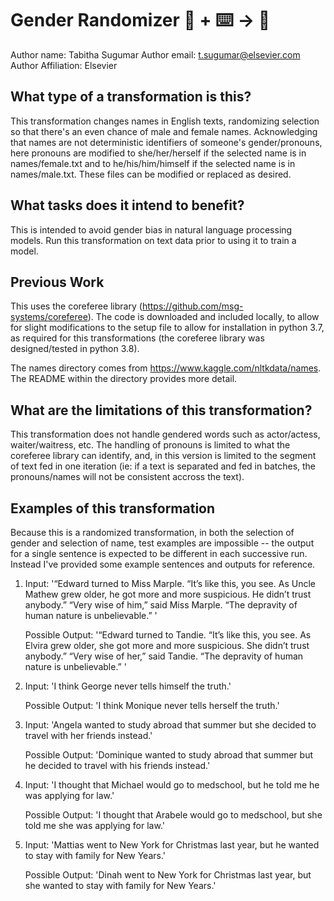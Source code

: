 # Gender Randomizer 🦎  + ⌨️ → 🐍

Author name: Tabitha Sugumar
Author email: t.sugumar@elsevier.com
Author Affiliation: Elsevier

## What type of a transformation is this?
This transformation changes names in English texts, randomizing selection so that there's an even chance of male and female names. Acknowledging that names are not deterministic identifiers of someone's gender/pronouns, here pronouns are modified to she/her/herself if the selected name is in names/female.txt and to he/his/him/himself if the selected name is in names/male.txt. These files can be modified or replaced as desired.

## What tasks does it intend to benefit?
This is intended to avoid gender bias in natural language processing models. Run this transformation on text data prior to using it to train a model.

## Previous Work
This uses the coreferee library (https://github.com/msg-systems/coreferee). The code is downloaded and included locally, to allow for slight modifications to the setup file to allow for installation in python 3.7, as required for this transformations (the coreferee library was designed/tested in python 3.8).

The names directory comes from https://www.kaggle.com/nltkdata/names. The README within the directory provides more detail.

## What are the limitations of this transformation?
This transformation does not handle gendered words such as actor/actess, waiter/waitress, etc. The handling of pronouns is limited to what the coreferee library can identify, and, in this version is limited to the segment of text fed in one iteration (ie: if a text is separated and fed in batches, the pronouns/names will not be consistent accross the text).

## Examples of this transformation

Because this is a randomized transformation, in both the selection of gender and selection of name, test examples are impossible -- the output for a single sentence is expected to be different in each successive run. Instead I've provided some example sentences and outputs for reference.

1) Input: '“Edward turned to Miss Marple. “It’s like this, you see. As Uncle Mathew grew older, he got more and more suspicious. He didn’t trust anybody.” “Very wise of him,” said Miss Marple. “The depravity of human nature is unbelievable.” '

   Possible Output: '“Edward turned to Tandie. “It’s like this, you see. As Elvira grew older, she got more and more suspicious. She didn’t trust anybody.” “Very wise of her,” said Tandie. “The depravity of human nature is unbelievable.” '

2) Input: 'I think George never tells himself the truth.'

   Possible Output: 'I think Monique never tells herself the truth.'

3) Input: 'Angela wanted to study abroad that summer but she decided to travel with her friends instead.'

   Possible Output: 'Dominique wanted to study abroad that summer but he decided to travel with his friends instead.'

4) Input: 'I thought that Michael would go to medschool, but he told me he was applying for law.'

   Possible Output: 'I thought that Arabele would go to medschool, but she told me she was applying for law.'

5) Input: 'Mattias went to New York for Christmas last year, but he wanted to stay with family for New Years.'

   Possible Output: 'Dinah went to New York for Christmas last year, but she wanted to stay with family for New Years.'


